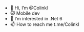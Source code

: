 - 👋 Hi, I’m @Colinkl
- 😺 Mobile dev
- 👀 I’m interested in .Net 6
- 📫 How to reach me t.me/Colinkl

<!---
Colinkl/Colinkl is a ✨ special ✨ repository because its `README.md` (this file) appears on your GitHub profile.
You can click the Preview link to take a look at your changes.
--->
